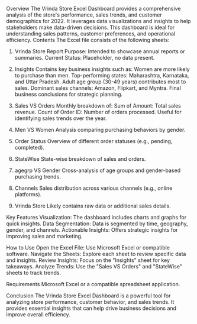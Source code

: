 Overview
The Vrinda Store Excel Dashboard provides a comprehensive analysis of the store's performance, sales trends, and customer demographics for 2022. It leverages data visualizations and insights to help stakeholders make data-driven decisions. This dashboard is ideal for understanding sales patterns, customer preferences, and operational efficiency.
Contents
The Excel file consists of the following sheets:

1. Vrinda Store Report
Purpose: Intended to showcase annual reports or summaries.
Current Status: Placeholder, no data present.

2. Insights
Contains key business insights such as:
Women are more likely to purchase than men.
Top-performing states: Maharashtra, Karnataka, and Uttar Pradesh.
Adult age group (30-49 years) contributes most to sales.
Dominant sales channels: Amazon, Flipkart, and Myntra.
Final business conclusions for strategic planning.

3. Sales VS Orders
Monthly breakdown of:
Sum of Amount: Total sales revenue.
Count of Order ID: Number of orders processed.
Useful for identifying sales trends over the year.

4. Men VS Women
Analysis comparing purchasing behaviors by gender.

5. Order Status
Overview of different order statuses (e.g., pending, completed).

6. StateWise
State-wise breakdown of sales and orders.

7. agegrp VS Gender
Cross-analysis of age groups and gender-based purchasing trends.

8. Channels
Sales distribution across various channels (e.g., online platforms).

9. Vrinda Store
Likely contains raw data or additional sales details.

Key Features
Visualization: The dashboard includes charts and graphs for quick insights.
Data Segmentation: Data is segmented by time, geography, gender, and channels.
Actionable Insights: Offers strategic insights for improving sales and marketing.

How to Use
Open the Excel File: Use Microsoft Excel or compatible software.
Navigate the Sheets: Explore each sheet to review specific data and insights.
Review Insights: Focus on the "Insights" sheet for key takeaways.
Analyze Trends: Use the "Sales VS Orders" and "StateWise" sheets to track trends.

Requirements
Microsoft Excel or a compatible spreadsheet application.

Conclusion
The Vrinda Store Excel Dashboard is a powerful tool for analyzing store performance, customer behavior, and sales trends. It provides essential insights that can help drive business decisions and improve overall efficiency.

